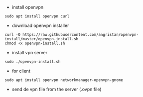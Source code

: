 - install openvpn

```
sudo apt install openvpn curl
```

- download openvpn installer 

```
curl -O https://raw.githubusercontent.com/angristan/openvpn-install/master/openvpn-install.sh
chmod +x openvpn-install.sh
```

- install vpn server

```
sudo ./openvpn-install.sh
```

- for client 
```
sudo apt install openvpn networkmanager-openvpn-gnome
```

- send de vpn file from the server (.ovpn file)